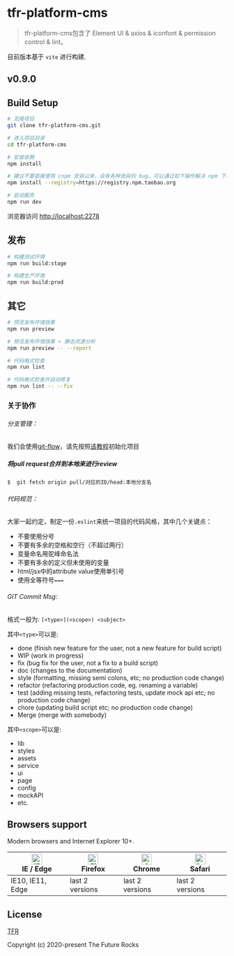 # tfr-platform-cms

> tfr-platform-cms包含了 Element UI & axios & iconfont & permission control & lint。

目前版本基于 `vite` 进行构建.

## v0.9.0

## Build Setup

```bash
# 克隆项目
git clone tfr-platform-cms.git

# 进入项目目录
cd tfr-platform-cms

# 安装依赖
npm install

# 建议不要直接使用 cnpm 安装以来，会有各种诡异的 bug。可以通过如下操作解决 npm 下载速度慢的问题
npm install --registry=https://registry.npm.taobao.org

# 启动服务
npm run dev
```

浏览器访问 [http://localhost:2278](http://localhost:2278)

## 发布

```bash
# 构建测试环境
npm run build:stage

# 构建生产环境
npm run build:prod
```

## 其它

```bash
# 预览发布环境效果
npm run preview

# 预览发布环境效果 + 静态资源分析
npm run preview -- --report

# 代码格式检查
npm run lint

# 代码格式检查并自动修复
npm run lint -- --fix
```

### 关于协作

###### 分支管理：
我们会使用[git-flow](http://danielkummer.github.io/git-flow-cheatsheet/index.zh_CN.html)，请先按照[该教程](http://danielkummer.github.io/git-flow-cheatsheet/index.zh_CN.html)初始化项目

##### 将pull request合并到本地来进行review
```
$  git fetch origin pull/对应的ID/head:本地分支名
```

###### 代码规范：
大家一起约定，制定一份`.eslint`来统一项目的代码风格，其中几个关键点：
- 不要使用分号
- 不要有多余的空格和空行（不超过两行）
- 变量命名用驼峰命名法
- 不要有多余的定义但未使用的变量
- html/jsx中的attribute value使用单引号
- 使用全等符号`===`

###### GIT Commit Msg:
格式一般为: `[<type>](<scope>) <subject>`

其中`<type>`可以是:
- done (finish new feature for the user, not a new feature for build script)
- WIP (work in progress)
- fix (bug fix for the user, not a fix to a build script)
- doc (changes to the documentation)
- style (formatting, missing semi colons, etc; no production code change)
- refactor (refactoring production code, eg. renaming a variable)
- test (adding missing tests, refactoring tests, update mock api etc; no production code change)
- chore (updating build script etc; no production code change)
- Merge (merge with somebody)

其中`<scope>`可以是:
- lib
- styles
- assets
- service
- ui
- page
- config
- mockAPI
- etc.



## Browsers support

Modern browsers and Internet Explorer 10+.

| [<img src="https://raw.githubusercontent.com/alrra/browser-logos/master/src/edge/edge_48x48.png" alt="IE / Edge" width="24px" height="24px" />](http://godban.github.io/browsers-support-badges/)</br>IE / Edge | [<img src="https://raw.githubusercontent.com/alrra/browser-logos/master/src/firefox/firefox_48x48.png" alt="Firefox" width="24px" height="24px" />](http://godban.github.io/browsers-support-badges/)</br>Firefox | [<img src="https://raw.githubusercontent.com/alrra/browser-logos/master/src/chrome/chrome_48x48.png" alt="Chrome" width="24px" height="24px" />](http://godban.github.io/browsers-support-badges/)</br>Chrome | [<img src="https://raw.githubusercontent.com/alrra/browser-logos/master/src/safari/safari_48x48.png" alt="Safari" width="24px" height="24px" />](http://godban.github.io/browsers-support-badges/)</br>Safari |
| --------- | --------- | --------- | --------- |
| IE10, IE11, Edge| last 2 versions| last 2 versions| last 2 versions

## License

[TFR](https://www.thefuturerocks.com)

Copyright (c) 2020-present The Future Rocks
